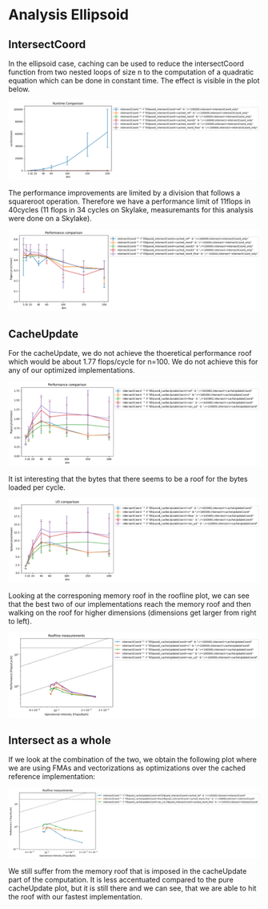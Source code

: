 # Analysis Ellipsoid

## IntersectCoord

In the ellipsoid case, caching can be used to reduce the intersectCoord function from two nested loops of size n to the computation of a quadratic equation which can be done in constant time. The effect is visible in the plot below.

![intersectCoord_only_cached](./analysis_ellipsoid/ellipsoid_intersectCoord_only_runtime_mean_cached.png)

The performance improvements are limited by a division that follows a squareroot operation. Therefore we have a performance limit of 11flops in 40cycles (11 flops in 34 cycles on Skylake, measuremants for this analysis were done on a Skylake).

![intersectCoord_only_cached](./analysis_ellipsoid/ellipsoid_intersectCoord_only_performance_mean.png)

## CacheUpdate

For the cacheUpdate, we do not achieve the thoeretical performance roof which would be about 1.77 flops/cycle for n=100. We do not achieve this for any of our optimized implementations.

![cacheUpdate_perf](./analysis_ellipsoid/ellipsoid_cacheUpdateCoord_performance_mean.png)

It ist interesting that the bytes that there seems to be a roof for the bytes loaded per cycle.

![cacheUpdate_io](./analysis_ellipsoid/ellipsoid_cacheUpdateCoord_io_mean.png)

Looking at the corresponing memory roof in the roofline plot, we can see that the best two of our implementations reach the memory roof and then walking on the roof for higher dimensions (dimensions get larger from right to left).

![cacheUpdate_roof](./analysis_ellipsoid/ellipsoid_cacheUpdateCoord_roofline.png)

## Intersect as a whole

If we look at the combination of the two, we obtain the following plot where we are using FMAs and vectorizations as optimizations over the cached reference implementation:

![intersectCoord_roof](./analysis_ellipsoid/ellipsoid_intersect_roofline.png)

We still suffer from the memory roof that is imposed in the cacheUpdate part of the computation. It is less accentuated compared to the pure cacheUpdate plot, but it is still there and we can see, that we are able to hit the roof with our fastest implementation.